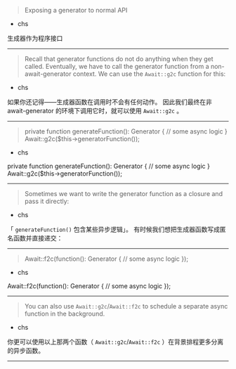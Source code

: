 > Exposing a generator to normal API
   * chs

生成器作为程序接口

***
> Recall that generator functions do not do anything when they get called\.
> Eventually, we have to call the generator function from a non\-await\-generator context\.
> We can use the `Await::g2c` function for this\:
   * chs

如果你还记得——生成器函数在调用时不会有任何动作。
因此我们最终在非 await-generator 的环境下调用它时，就可以使用 `Await::g2c` 。

***
> private function generateFunction\(\)\: Generator \{&#10;&#9;\/\/ some async logic&#10;\}&#10;&#10;Await\:\:g2c\(\$this\-\>generatorFunction\(\)\)\;&#10;
   * chs

private function generateFunction\(\)\: Generator \{&#10;&#9;\/\/ some async logic&#10;\}&#10;&#10;Await\:\:g2c\(\$this\-\>generatorFunction\(\)\)\;&#10;

***
> Sometimes we want to write the generator function as a closure
> and pass it directly\:
   * chs

「 `generateFunction()` 包含某些异步逻辑」。
有时候我们想把生成器函数写成匿名函数并直接递交：

***
> Await\:\:f2c\(function\(\)\: Generator \{&#10;&#9;\/\/ some async logic&#10;\}\)\;&#10;
   * chs

Await\:\:f2c\(function\(\)\: Generator \{&#10;&#9;\/\/ some async logic&#10;\}\)\;&#10;

***
> You can also use `Await::g2c`\/`Await::f2c`
> to schedule a separate async function in the background\.
   * chs

你更可以使用以上那两个函数（ `Await::g2c`\/`Await::f2c` ）在背景排程更多分离的异步函数。

***